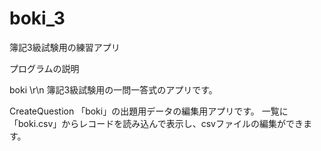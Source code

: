 # boki_3
簿記3級試験用の練習アプリ

プログラムの説明

boki \r\n
簿記3級試験用の一問一答式のアプリです。

CreateQuestion
「boki」の出題用データの編集用アプリです。
一覧に「boki.csv」からレコードを読み込んで表示し、csvファイルの編集ができます。

